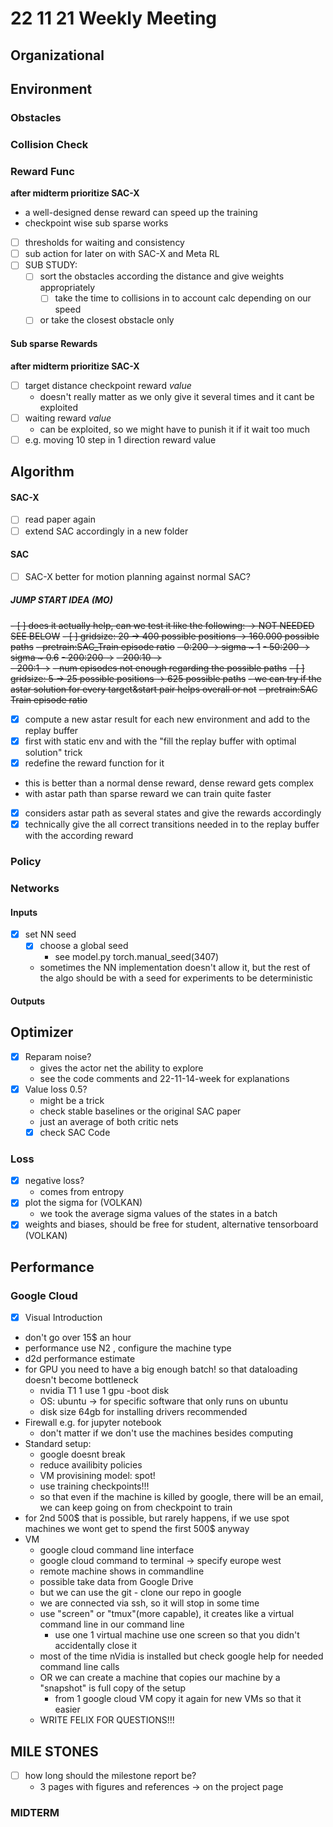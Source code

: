 # 22 11 21 Weekly Meeting

## Organizational

## Environment
### Obstacles

### Collision Check
### Reward Func
**after midterm prioritize SAC-X**
- a well-designed dense reward can speed up the training
- checkpoint wise sub sparse works
- [ ] thresholds for waiting and consistency 
- [ ] sub action for later on with SAC-X and Meta RL 
- [ ] SUB STUDY: 
  - [ ] sort the obstacles according the distance and give weights appropriately
    - [ ] take the time to collisions in to account calc depending on our speed  
  - [ ] or take the closest obstacle only
#### Sub sparse Rewards
**after midterm prioritize SAC-X**
- [ ] target distance checkpoint reward _value_
  - doesn't really matter as we only give it several times and it cant be exploited
- [ ] waiting reward _value_
  - can be exploited, so we might have to punish it if it wait too much
- [ ] e.g. moving 10 step in 1 direction reward value
  
## Algorithm
#### SAC-X
- [ ] read paper again
- [ ] extend SAC accordingly in a new folder
#### SAC
- [ ] SAC-X better for motion planning against normal SAC?
##### JUMP START IDEA (MO)
~~- [ ] does it actually help, can we test it like the following: -> NOT NEEDED SEE BELOW~~
      ~~- [ ] gridsize: 20 -> 400 possible positions -> 160.000 possible paths~~
  ~~- pretrain:SAC_Train episode ratio~~ 
        ~~- 0:200 -> sigma ~ 1~~
        ~~- 50:200 -> sigma ~ 0.6~~
        ~~- 200:200 ->~~ 
        ~~- 200:10 ->~~  
        ~~- 200:1 ->~~ 
        ~~- num episodes not enough regarding the possible paths~~
    ~~- [ ] gridsize: 5 -> 25 possible positions -> 625 possible paths~~
        ~~- we can try if the astar solution for every target&start pair helps overall or not~~
        ~~- pretrain:SAC Train episode ratio~~
- [X] compute a new astar result for each new environment and add to the replay buffer
- [X] first with static env and with the "fill the replay buffer with optimal solution" trick
- [X] redefine the reward function for it
- this is better than a normal dense reward, dense reward gets complex  
- with astar path than sparse reward we can train quite faster
- [X] considers astar path as several states and give the rewards accordingly
- [X] technically give the all correct transitions needed in to the replay buffer with the according reward

### Policy
### Networks
#### Inputs
- [X] set NN seed
  - [X] choose a global seed
    - see model.py torch.manual_seed(3407)
  - sometimes the NN implementation doesn't allow it, but the rest of the algo should be with a seed for experiments to be deterministic

#### Outputs

## Optimizer
- [X] Reparam noise?
    - gives the actor net the ability to explore
    - see the code comments and 22-11-14-week for explanations
- [X]  Value loss 0.5?
    - might be a trick
    - check stable baselines or the original SAC paper
    - just an average of both critic nets
    - [X] check SAC Code

### Loss
- [X] negative loss?
  - comes from entropy  
- [X] plot the sigma for (VOLKAN)
  - we took the average sigma values of the states in a batch
- [X] weights and biases, should be free for student, alternative tensorboard (VOLKAN)
## Performance
### Google Cloud
- [X] Visual Introduction
- don't go over 15$ an hour
- performance use N2 , configure the machine type 
- d2d performance estimate
- for GPU you need to have a big enough batch! so that dataloading doesn't become bottleneck
  - nvidia T1 1 use 1 gpu
-boot disk
  - OS: ubuntu -> for specific software that only runs on ubuntu
  - disk size 64gb for installing drivers recommended
- Firewall e.g. for jupyter notebook
  - don't matter if we don't use the machines besides computing
- Standard setup:
  - google doesnt break 
  - reduce availibity policies
  - VM provisining model: spot!
  - use training checkpoints!!!
  - so that even if the machine is killed by google, there will be an email, we can keep going on from checkpoint to train
- for 2nd 500$ that is possible, but rarely happens, if we use spot machines we wont get to spend the first 500$ anyway
- VM
  - google cloud command line interface
  - google cloud command to terminal -> specify europe west
  - remote machine shows in commandline 
  - possible take data from Google Drive
  - but we can use the git - clone our repo in google 
  - we are connected via ssh, so it will stop in some time
  - use "screen" or "tmux"(more capable), it creates like a virtual command line in our command line
    - use one 1 virtual machine use one screen so that you didn't accidentally close it
  - most of the time nVidia is installed but check google help for needed command line calls
  - OR we can create a machine that copies our machine by a "snapshot" is full copy of the setup 
    - from 1 google cloud VM copy it again for new VMs so that it easier
  - WRITE FELIX FOR QUESTIONS!!!

## MILE STONES
- [ ] how long should the milestone report be?
  - 3 pages with figures and references -> on the project page 
### MIDTERM




